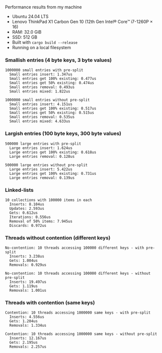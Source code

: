 Performance results from my machine

* Ubuntu 24.04 LTS
* Lenovo ThinkPad X1 Carbon Gen 10 (12th Gen Intel® Core™ i7-1260P × 16)
* RAM: 32.0 GiB
* SSD: 512 GB
* Built with `cargo build --release`
* Running on a local filesystem

### Smallish entries (4 byte keys, 3 byte values)
```
1000000 small entries with pre-split
  Small entries insert: 1.347us
  Small entries get 100% existing: 0.477us
  Small entries get 50% existing: 0.474us
  Small entries removal: 0.493us
  Small entries mixed: 1.822us

1000000 small entries without pre-split
  Small entries insert: 4.151us
  Small entries get 100% existing: 0.517us
  Small entries get 50% existing: 0.515us
  Small entries removal: 0.535us
  Small entries mixed: 4.633us
```

### Largish entries (100 byte keys, 300 byte values)
```
500000 large entries with pre-split
  Large entries insert: 1.624us
  Large entries get 100% existing: 0.618us
  Large entries removal: 0.128us

500000 large entries without pre-split
  Large entries insert: 5.422us
  Large entries get 100% existing: 0.731us
  Large entries removal: 0.139us
```

### Linked-lists
```
10 collections with 100000 items in each
  Inserts: 8.104us
  Updates: 2.593us
  Gets: 0.612us
  Iterations: 0.556us
  Removal of 50% items: 7.945us
  Discards: 0.972us
```

### Threads without contention (different keys)
```
No-contention: 10 threads accessing 100000 different keys - with pre-split
  Inserts: 3.238us
  Gets: 1.004us
  Removals: 0.929us

No-contention: 10 threads accessing 100000 different keys - without pre-split
  Inserts: 19.497us
  Gets: 1.119us
  Removals: 1.001us
```

### Threads with contention (same keys)
```
Contention: 10 threads accessing 1000000 same keys - with pre-split
  Inserts: 4.556us
  Gets: 1.204us
  Removals: 1.334us

Contention: 10 threads accessing 1000000 same keys - without pre-split
  Inserts: 12.167us
  Gets: 2.195us
  Removals: 2.257us
```
